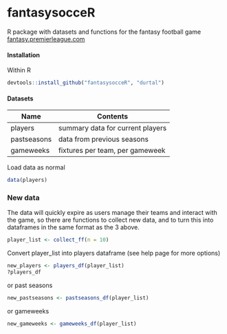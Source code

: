 fantasysocceR
=============

R package with datasets and functions for the fantasy football game [fantasy.premierleague.com](http://fantasy.premierleague.com/)

#### Installation
Within R
```R
devtools::install_github("fantasysocceR", "durtal")
```

#### Datasets
Name | Contents
-----|--------
players| summary data for current players
pastseasons| data from previous seasons
gameweeks| fixtures per team, per gameweek

Load data as normal
```R
data(players)
```

### New data
The data will quickly expire as users manage their teams and interact with the game, so there are functions to collect new data, and to turn this into dataframes in the same format as the 3 above.  

```R
player_list <- collect_ff(n = 10)
```

Convert player_list into players dataframe (see help page for more options)
```R
new_players <- players_df(player_list)
?players_df
```
or past seasons
```R
new_pastseasons <- pastseasons_df(player_list)
```
or gameweeks
```R
new_gameweeks <- gameweeks_df(player_list)
```

